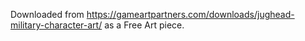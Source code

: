 Downloaded from https://gameartpartners.com/downloads/jughead-military-character-art/ as a Free Art piece.